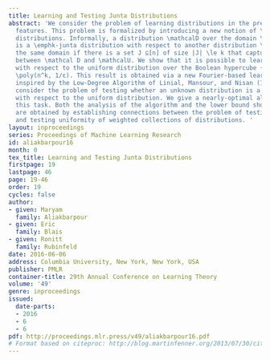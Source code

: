 ```yaml
---
title: Learning and Testing Junta Distributions
abstract: 'We consider the problem of learning distributions in the presence of irrelevant
  features. This problem is formalized by introducing a new notion of \emphk-junta
  distributions. Informally, a distribution \mathcalD over the domain \mathcalX^n
  is a \emphk-junta distribution with respect to another distribution \mathcalU over
  the same domain if there is a set J ⊆[n] of size |J| \le k that captures the difference
  between \mathcal D and \mathcalU. We show that it is possible to learn k-junta distributions
  with respect to the uniform distribution over the Boolean hypercube {0,1}^n in time
  \poly(n^k, 1/ε). This result is obtained via a new Fourier-based learning algorithm
  inspired by the Low-Degree Algorithm of Linial, Mansour, and Nisan (1993). We also
  consider the problem of testing whether an unknown distribution is a k-junta distribution
  with respect to the uniform distribution. We give a nearly-optimal algorithm for
  this task. Both the analysis of the algorithm and the lower bound showing its optimality
  are obtained by establishing connections between the problem of testing junta distributions
  and testing uniformity of weighted collections of distributions. '
layout: inproceedings
series: Proceedings of Machine Learning Research
id: aliakbarpour16
month: 0
tex_title: Learning and Testing Junta Distributions
firstpage: 19
lastpage: 46
page: 19-46
order: 19
cycles: false
author:
- given: Maryam
  family: Aliakbarpour
- given: Eric
  family: Blais
- given: Ronitt
  family: Rubinfeld
date: 2016-06-06
address: Columbia University, New York, New York, USA
publisher: PMLR
container-title: 29th Annual Conference on Learning Theory
volume: '49'
genre: inproceedings
issued:
  date-parts:
  - 2016
  - 6
  - 6
pdf: http://proceedings.mlr.press/v49/aliakbarpour16.pdf
# Format based on citeproc: http://blog.martinfenner.org/2013/07/30/citeproc-yaml-for-bibliographies/
---
```

